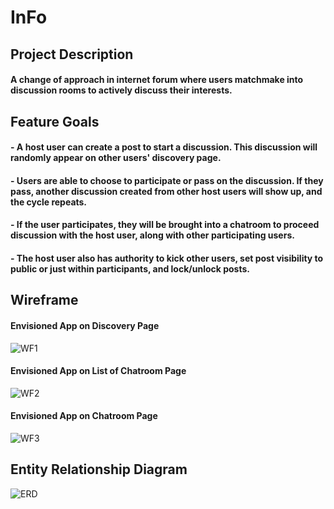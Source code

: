 # InFo
## Project Description
#### A change of approach in internet forum where users matchmake into discussion rooms to actively discuss their interests.

## Feature Goals
#### - A host user can create a post to start a discussion. This discussion will randomly appear on other users' discovery page.
#### - Users are able to choose to participate or pass on the discussion. If they pass, another discussion created from other host users will show up, and the cycle repeats.
#### - If the user participates, they will be brought into a chatroom to proceed discussion with the host user, along with other participating users.
#### - The host user also has authority to kick other users, set post visibility to public or just within participants, and lock/unlock posts.


## Wireframe

#### Envisioned App on Discovery Page
![WF1](https://github.com/limcw20/InFo/assets/157563230/393c8991-a6e1-4032-b4ac-6d0968d16051)



#### Envisioned App on List of Chatroom Page
![WF2](https://github.com/limcw20/InFo/assets/157563230/675e0788-9278-48fc-a46b-9263ec8ded25)



#### Envisioned App on Chatroom Page
![WF3](https://github.com/limcw20/InFo/assets/157563230/fba245a5-d7f6-4e86-b650-f8ca0b7702fb)



## Entity Relationship Diagram
![ERD](https://github.com/limcw20/InFo/assets/157563230/e33c7606-8505-46ac-b495-dfc8932b551b)


